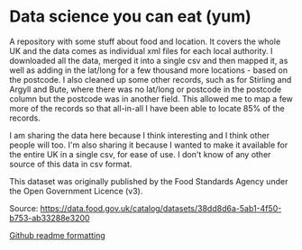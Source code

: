 # Data science you can eat (yum)
A repository with some stuff about food and location. It covers the whole UK and the data comes as individual xml files for each local authority. I downloaded all the data, merged it into a single csv and then mapped it, as well as adding in the lat/long for a few thousand more locations - based on the postcode. I also cleaned up some other records, such as for Stirling and Argyll and Bute, where there was no lat/long or postcode in the postcode column but the postcode was in another field. This allowed me to map a few more of the records so that all-in-all I have been able to locate 85% of the records.

I am sharing the data here because I think interesting and I think other people will too. I'm also sharing it because I wanted to make it available for the entire UK in a single csv, for ease of use. I don't know of any other source of this data in csv format.

This dataset was originally published by the Food Standards Agency under the Open Government Licence (v3).

Source: https://data.food.gov.uk/catalog/datasets/38dd8d6a-5ab1-4f50-b753-ab33288e3200

[Github readme formatting](https://docs.github.com/en/github/writing-on-github/getting-started-with-writing-and-formatting-on-github/basic-writing-and-formatting-syntax)
